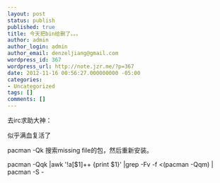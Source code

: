 ```yaml
---
layout: post
status: publish
published: true
title: 今天把bin给删了。。。
author: admin
author_login: admin
author_email: denzeljiang@gmail.com
wordpress_id: 367
wordpress_url: http://note.jzr.me/?p=367
date: 2012-11-16 00:56:27.000000000 -05:00
categories:
- Uncategorized
tags: []
comments: []
---
```


去irc求助大神：

似乎满血复活了

pacman -Qk 搜索missing file的包，然后重新安装。

﻿﻿﻿﻿pacman -Qqk |awk '!a[$1]++ {print $1}' |grep -Fv -f <(pacman -Qqm) | pacman -S -
